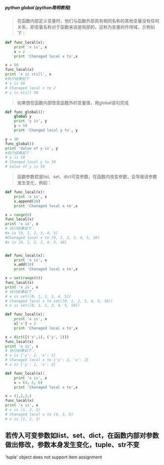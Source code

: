 ##### python global (python简明教程)

> 在函数内部定义变量时，他们与函数外部具有相同名称的其他变量没有任何关系，即变量名称对于函数来说是局部的，这称为变量的作用域，示例如下：

``` python
def func_local(x):
    print 'x is', x
    x = 2
    print 'Chanaged local x to',x

x = 50
func_local(x)
print 'x is still', x
#执行结果如下
# x is 50
# Chanaged local x to 2
# x is still 50
```

> 如果想在函数内部改变函数外的变量值，用global语句完成

``` python
def func_global():
    global y
    print 'y is', y
    y = 50
    print 'Changed local y to', y

y = 10
func_global()
print 'Value of y is', y
#执行结果如下：
# y is 10
# Changed local y to 50
# Value of y is 50
```
> 函数参数若是list、set、dict可变参数，在函数内改变参数，会导致该参数发生变化，例如：

``` python
def func_local(x):
    print 'x is', x
    x.append(10)
    print 'Chanaged local x to',x

x = range(6)
func_local(x)
print 'x is', x
# 执行结果如下：
#x is [0, 1, 2, 3, 4, 5]
#Chanaged local x to [0, 1, 2, 3, 4, 5, 10]
#x is [0, 1, 2, 3, 4, 5, 10]
```

``` python

def func_local(x):
    print 'x is', x
    x.add(10)
    print 'Chanaged local x to',x

x = set(range(6))
func_local(x)
print 'x is', x
# 执行结果如下：
# x is set([0, 1, 2, 3, 4, 5])
# Chanaged local x to set([0, 1, 2, 3, 4, 5, 10])
# x is set([0, 1, 2, 3, 4, 5, 10])
```
``` python
def func_local(x):
    print 'x is', x
    x['x'] = 2
    print 'Chanaged local x to',x

x = dict([('x',1), ('y', 2)])
func_local(x)
print 'x is', x
# 执行结果如下：
# x is {'y': 2, 'x': 1}
# Chanaged local x to {'y': 2, 'x': 2}
# x is {'y': 2, 'x': 2}
```
``` python
def func_local(x):
    print 'x is', x
    x = (4, 5, 6)
    print 'Chanaged local x to',x

x = (1,2,3,)
func_local(x)
print 'x is', x
# x is (1, 2, 3)
# Chanaged local x to (4, 5, 6)
# x is (1, 2, 3)
```
## 若传入可变参数如list、set、dict，在函数内部对参数做出修改，参数本身发生变化，tuple、str不变

'tuple' object does not support item assignment
